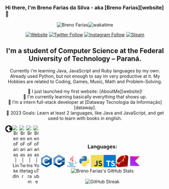 ### Hi there, I'm Breno Farias da Silva - aka [Breno Farias][website] 👋

<div style="display: flex; justify-content: center;">
  <img src="https://komarev.com/ghpvc/?username=BrenoFariasdaSilva&label=Profile%20views&color=0e75b6&style=flat" alt="Breno Farias" />
  <img src="https://wakatime.com/badge/github/BrenoFariasdaSilva/BrenoFariasdaSilva.svg" alt="wakatime" />
</div>


<p align="center">
  <a href="https://brenofarias2.wixsite.com/aboutme"><img src="https://img.shields.io/website?label=BrenoFarias.AboutMe&style=for-the-badge&url=https%3A%2F%2Fcodestackr.com" alt="Website"></a>
  <a href="https://twitter.com/BrenoFariasUser"><img src="https://img.shields.io/twitter/follow/BrenoFarias?color=1DA1F2&logo=twitter&style=for-the-badge" alt="Twitter Follow"></a>
  <a href="https://www.instagram.com/brenofdsilva/"><img src="https://img.shields.io/badge/Instagram-E4405F?style=for-the-badge&logo=instagram&logoColor=white" alt="Instagram Follow"></a>
  <a href="https://steamcommunity.com/id/BrenovicioGamer/"><img src="https://img.shields.io/badge/Steam-000000?style=for-the-badge&logo=steam&logoColor=white" alt="Steam"></a>
</p>
<div align="center">

## I'm a student of Computer Science at the Federal University of Technology – Paraná.
Currently i'm learning Java, JavaScript and Ruby languages by my own. Already used Python, but not enough to say im very productive at it.
My Hobbies are related to Coding, Games, Music, Math and Problem-Solving. 

🔭 I just launched my first website: [AboutMe][website]!  
🌱 I'm currently learning basically everything that shows up.  
👯 I’m a intern full-stack developer at [Dataway Tecnologia da Informação][dataway].  
🥅 2023 Goals: Learn at least 2 languages, like Java and JavaScript, and get used to learn with books in english.  

</div>


<div align="center">
    <a href="[website]"><img align="left" alt="AboutMe.com" width="22px" src="https://raw.githubusercontent.com/iconic/open-iconic/master/svg/globe.svg" /></a>
    <a href="[linkedin]"><img align="left" alt="BrenoFarias | LinkedIn" width="22px" src="https://raw.githubusercontent.com/rahuldkjain/github-profile-readme-generator/master/src/images/icons/Social/linked-in-alt.svg" /></a>
    <a href="[twitter]"><img align="left" alt="BrenoFarias | Twitter" width="22px" src="https://raw.githubusercontent.com/rahuldkjain/github-profile-readme-generator/master/src/images/icons/Social/twitter.svg" /></a>
    <a href="[instagram]"><img align="left" alt="BrenoFarias | Instagram" width="22px" src="https://raw.githubusercontent.com/rahuldkjain/github-profile-readme-generator/master/src/images/icons/Social/instagram.svg" /></a>
    <a href="[youtube]"><img align="left" alt="BrenoFarias | YouTube" width="22px" src="https://cdn.jsdelivr.net/npm/simple-icons@v3/icons/youtube.svg" /></a>
    <br /><br />
    <h3>Languages:</h3>
    <a href="#"><img align="left" alt="c" height="40" width="40" src="https://raw.githubusercontent.com/devicons/devicon/master/icons/c/c-original.svg"></a>
    <a href="#"><img align="left" alt="c" height="40" width="40" src="https://raw.githubusercontent.com/devicons/devicon/master/icons/cplusplus/cplusplus-original.svg"></a>
    <a href="#"><img align="left" alt="java" height="40" width="40" src="https://github.com/devicons/devicon/blob/master/icons/java/java-original.svg"></a>
    <a href="#"><img align="left" alt="python" height="40" width="40" src="https://github.com/devicons/devicon/blob/master/icons/python/python-original.svg"></a>
    <a href="#"><img align="left" alt="javascript" height="40" width="40" src="https://github.com/devicons/devicon/blob/master/icons/javascript/javascript-original.svg"></a>
    <a href="#"><img align="left" alt="typescript" height="40" width="40" src="https://github.com/devicons/devicon/blob/master/icons/typescript/typescript-original.svg"></a>
    <a href="#"><img align="left" alt="ruby" height="40" width="40" src="https://github.com/devicons/devicon/blob/master/icons/ruby/ruby-original.svg"></a>
    <a href="#"><img align="left" alt="kotlin" height="40" width="40" src="https://github.com/devicons/devicon/blob/master/icons/kotlin/kotlin-original.svg"></a>
    <br /><br />
    <img align="center" alt="Breno Farias's GitHub Stats" src="https://github-readme-stats.vercel.app/api?username=BrenoFariasdaSilva&show_icons=true&hide_border=true&count_private=true&theme=tokyonight" />
    <br /><br />
    <img alt="GitHub Streak" src="http://github-readme-streak-stats.herokuapp.com?user=BrenoFariasdaSilva&theme=black-ice" />
   </div>
